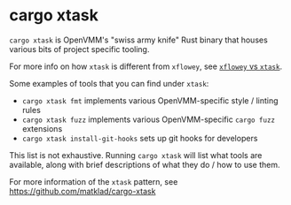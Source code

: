 # cargo xtask

`cargo xtask` is OpenVMM's "swiss army knife" Rust binary that houses various
bits of project specific tooling.

For more info on how `xtask` is different from `xflowey`, see [`xflowey` vs
`xtask`](./xflowey.md#xflowey-vs-xtask).

Some examples of tools that you can find under `xtask`:

- `cargo xtask fmt` implements various OpenVMM-specific style / linting rules
- `cargo xtask fuzz` implements various OpenVMM-specific `cargo fuzz` extensions
- `cargo xtask install-git-hooks` sets up git hooks for developers

This list is not exhaustive. Running `cargo xtask` will list what tools are
available, along with brief descriptions of what they do / how to use them.

For more information of the `xtask` pattern, see <https://github.com/matklad/cargo-xtask>
